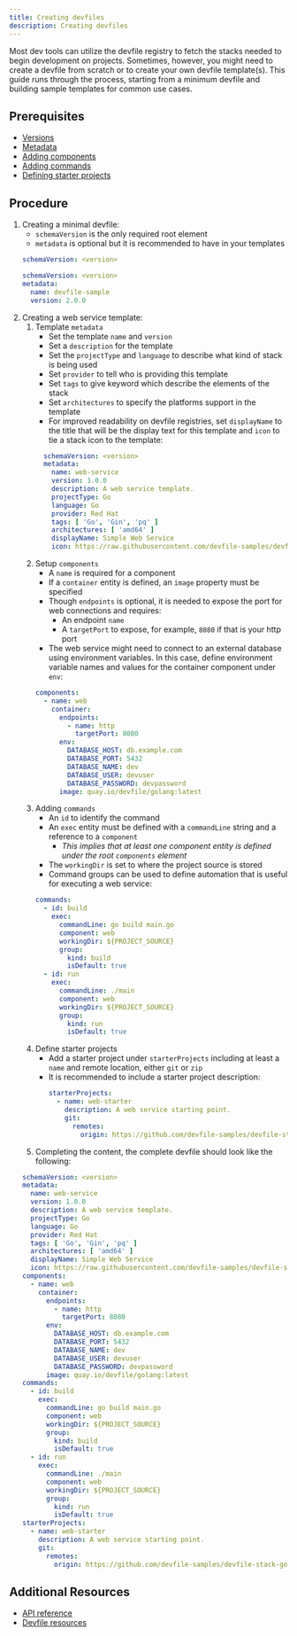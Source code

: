 ```yaml
---
title: Creating devfiles
description: Creating devfiles
---
```


Most dev tools can utilize the devfile registry to 
fetch the stacks needed to begin development on projects. 
Sometimes, however, you might need to create a devfile 
from scratch or to create your own devfile template(s). 
This guide runs through the process, starting from a minimum devfile and 
building sample templates for common use cases.

## Prerequisites

- [Versions](./versions)
- [Metadata](./metadata)
- [Adding components](./adding-components)
- [Adding commands](./adding-commands)
- [Defining starter projects](./defining-starter-projects)

## Procedure

1. Creating a minimal devfile:
    - `schemaVersion` is the only required root element
    - `metadata` is optional but it is recommended to have in your 
    templates
    ```yaml {% title="Minimal Devfile" filename="devfile.yaml" %}
    schemaVersion: <version>
    ```
    ```yaml {% title="Minimal Devfile with Metadata" filename="devfile.yaml" %}
    schemaVersion: <version>
    metadata:
      name: devfile-sample
      version: 2.0.0
    ```
2. Creating a web service template:
    1. Template `metadata`
        - Set the template `name` and `version`
        - Set a `description` for the template
        - Set the `projectType` and `language` to describe what
        kind of stack is being used
        - Set `provider` to tell who is providing this template
        - Set `tags` to give keyword which describe the elements
        of the stack
        - Set `architectures` to specify the platforms support in 
        the template
        - For improved readability on devfile registries, set `displayName` to the title that will be the display text for this template and `icon` to tie a stack icon to the template:
        ```yaml
          schemaVersion: <version>
          metadata:
            name: web-service
            version: 1.0.0
            description: A web service template.
            projectType: Go
            language: Go
            provider: Red Hat
            tags: [ 'Go', 'Gin', 'pq' ]
            architectures: [ 'amd64' ]
            displayName: Simple Web Service
            icon: https://raw.githubusercontent.com/devfile-samples/devfile-stack-icons/main/golang.svg
          ```
    2. Setup `components`
        - A `name` is required for a component
        - If a `container` entity is defined, an `image` property must be 
        specified
        - Though `endpoints` is optional, it is needed to expose 
        the port for web connections and requires: 
          - An endpoint `name`
          - A `targetPort` to expose, for example, `8080` if that is your http port
        - The web service might need to connect to an external 
        database using environment variables. In this case, define 
        environment variable names and values for the 
        container component under `env`:
        ```yaml
        components:
          - name: web
            container:
              endpoints:
                - name: http
                  targetPort: 8080
              env:
                DATABASE_HOST: db.example.com
                DATABASE_PORT: 5432
                DATABASE_NAME: dev
                DATABASE_USER: devuser
                DATABASE_PASSWORD: devpassword
              image: quay.io/devfile/golang:latest
        ```
    3. Adding `commands`
        - An `id` to identify the command
        - An `exec` entity must be defined with a `commandLine` string
        and a reference to a `component` 
          - *This implies that at least one component entity is defined 
          under the root `components` element*
        - The `workingDir` is set to where the project source is 
        stored
        - Command groups can be used to define automation that is useful
        for executing a web service:
        ```yaml
        commands:
          - id: build
            exec:
              commandLine: go build main.go
              component: web
              workingDir: ${PROJECT_SOURCE}
              group:
                kind: build
                isDefault: true
          - id: run
            exec:
              commandLine: ./main
              component: web
              workingDir: ${PROJECT_SOURCE}
              group:
                kind: run
                isDefault: true
        ```
    4. Define starter projects
        - Add a starter project under `starterProjects`
        including at least a `name` and remote location, either
        `git` or `zip`
        - It is recommended to include a starter project 
        description:
          ```yaml
          starterProjects:
            - name: web-starter
              description: A web service starting point.
              git:
                remotes:
                  origin: https://github.com/devfile-samples/devfile-stack-go.git
          ```
    5. Completing the content, the complete devfile should look like the following:
    ```yaml {% title="Complete Web Service Template" filename="devfile.yaml" %}
    schemaVersion: <version>
    metadata:
      name: web-service
      version: 1.0.0
      description: A web service template.
      projectType: Go
      language: Go
      provider: Red Hat
      tags: [ 'Go', 'Gin', 'pq' ]
      architectures: [ 'amd64' ]
      displayName: Simple Web Service
      icon: https://raw.githubusercontent.com/devfile-samples/devfile-stack-icons/main/golang.svg
    components:
      - name: web
        container:
          endpoints:
            - name: http
              targetPort: 8080
          env:
            DATABASE_HOST: db.example.com
            DATABASE_PORT: 5432
            DATABASE_NAME: dev
            DATABASE_USER: devuser
            DATABASE_PASSWORD: devpassword
          image: quay.io/devfile/golang:latest
    commands:
      - id: build
        exec:
          commandLine: go build main.go
          component: web
          workingDir: ${PROJECT_SOURCE}
          group:
            kind: build
            isDefault: true
      - id: run
        exec:
          commandLine: ./main
          component: web
          workingDir: ${PROJECT_SOURCE}
          group:
            kind: run
            isDefault: true
    starterProjects:
      - name: web-starter
        description: A web service starting point.
        git:
          remotes:
            origin: https://github.com/devfile-samples/devfile-stack-go.git
    ```


## Additional Resources

- [API reference](./devfile-schema)
- [Devfile resources](./resources)
